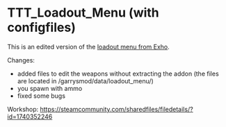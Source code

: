 # TTT_Loadout_Menu (with configfiles)

This is an edited version of the [loadout menu from Exho](https://github.com/Exho1/TTT_Loadout_Menu).

Changes:

- added files to edit the weapons without extracting the addon (the files are located in /garrysmod/data/loadout_menu/)
- you spawn with ammo
- fixed some bugs

Workshop: https://steamcommunity.com/sharedfiles/filedetails/?id=1740352246

